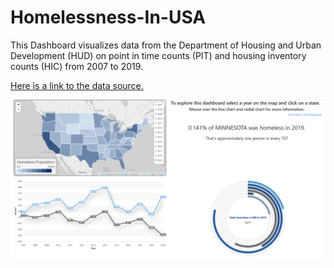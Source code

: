 # Homelessness-In-USA

This Dashboard visualizes data from the Department of Housing and Urban Development (HUD) on point in time counts (PIT) and housing inventory counts (HIC) from 2007 to 2019.

[Here is a link to the data source.](https://www.hudexchange.info/resource/3031/pit-and-hic-data-since-2007/ "HUD website")



![Dashboard](Dashboard.png)
